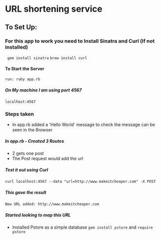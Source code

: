 # URL shortening service

## To Set Up:
  ### For this app to work you need to Install Sinatra and Curl (If not installed)

  `` gem install sinatra``
  ``brew install curl``

  #### To Start the Server 
  `` run: ruby app.rb ``
  ##### On My machine I am using port 4567
  ``localhost:4567``

  ### Steps taken 
  * In app.rb added a 'Hello World' message to check the message can be seen in the Browser

  ##### In app.rb - Created 3 Routes
  * 2 gets one post
  * The Post request would add the url
  ##### Test it out using Curl
  ``curl localhost:4567 --data "url=http://www.makeitcheaper.com" -X POST``
  ##### This gave the result
  ``New URL added: http://www.makeitcheaper.com``

  ##### Started looking to map this URL
  * Installed Pstore as a simple database
    ``gem install pstore`` and
    ``require pstore``

